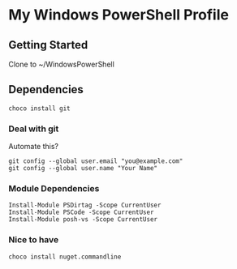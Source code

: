 My Windows PowerShell Profile
=============================

Getting Started
---------------

Clone to ~/WindowsPowerShell

Dependencies
------------
```
choco install git
```

### Deal with git

Automate this?

```
git config --global user.email "you@example.com"
git config --global user.name "Your Name"
```

### Module Dependencies

```
Install-Module PSDirtag -Scope CurrentUser
Install-Module PSCode -Scope CurrentUser
Install-Module posh-vs -Scope CurrentUser
```

### Nice to have

```
choco install nuget.commandline
```